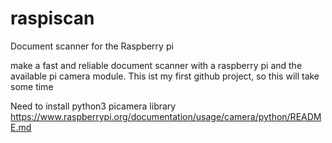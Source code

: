 # raspiscan
Document scanner for the Raspberry pi

make a fast and reliable document scanner with a raspberry pi and the available pi camera module.
This ist my first github project, so this will take some time

Need to install python3 picamera library
https://www.raspberrypi.org/documentation/usage/camera/python/README.md


